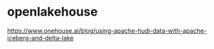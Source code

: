 # openlakehouse

https://www.onehouse.ai/blog/using-apache-hudi-data-with-apache-iceberg-and-delta-lake
